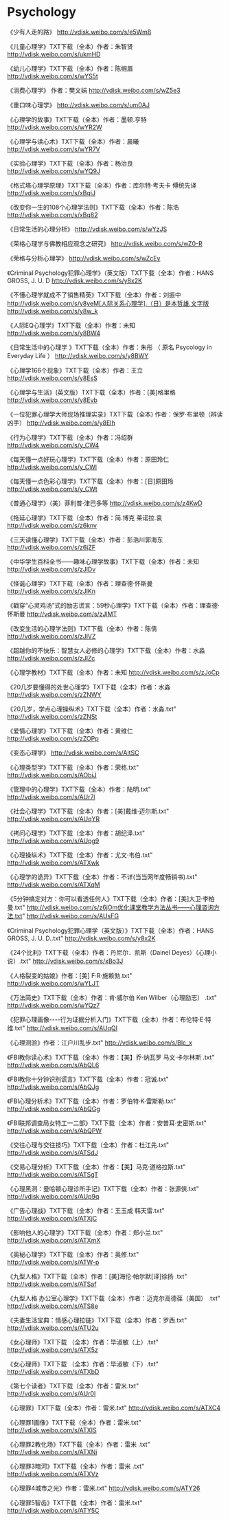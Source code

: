 # Psychology



《少有人走的路》
http://vdisk.weibo.com/s/e5Wm8

《儿童心理学》TXT下载（全本）作者：朱智贤
http://vdisk.weibo.com/s/ukmHD

《幼儿心理学》TXT下载（全本）作者：陈帼眉
http://vdisk.weibo.com/s/wYS5t

《消费心理学》 作者：樊文娟
http://vdisk.weibo.com/s/wZ5e3

《重口味心理学》
http://vdisk.weibo.com/s/um0AJ

《心理学的故事》TXT下载（全本）作者：墨顿.亨特
http://vdisk.weibo.com/s/wYR2W

《心理学与读心术》TXT下载（全本）作者：晨曦
http://vdisk.weibo.com/s/wYR7V

《实验心理学》TXT下载（全本）作者：杨治良
http://vdisk.weibo.com/s/wYQ9J

《格式塔心理学原理》TXT下载（全本）作者：库尔特·考夫卡 傅统先译
http://vdisk.weibo.com/s/xBqiJ

《改变你一生的108个心理学法则》TXT下载（全本）作者：陈浩
http://vdisk.weibo.com/s/xBq82

《日常生活的心理分析》
http://vdisk.weibo.com/s/wYzJS

《荣格心理学与佛教相应观念之研究》
http://vdisk.weibo.com/s/wZ0-R

《荣格与分析心理学》
http://vdisk.weibo.com/s/wZcEy

《Criminal Psychology犯罪心理学》（英文版）TXT下载（全本）作者：HANS GROSS, J. U. D
http://vdisk.weibo.com/s/y8x2K

《不懂心理学就成不了销售精英》TXT下载（全本）作者：刘振中
http://vdisk.weibo.com/s/y8yeM[人际关系心理学].（日）是本哲雄.文字版
http://vdisk.weibo.com/s/y8w_k

《人际EQ心理学》TXT下载（全本）作者：未知
http://vdisk.weibo.com/s/y8BW4

《日常生活中的心理学 》TXT下载（全本）作者：朱彤 （ 原名 Psycology in Everyday Life ）
http://vdisk.weibo.com/s/y8BWY

《心理学166个现象》TXT下载（全本）作者：王立
http://vdisk.weibo.com/s/y8EsS

《心理学与生活》(英文版）TXT下载（全本）作者：[美]格里格
http://vdisk.weibo.com/s/y8Evb

《一位犯罪心理学大师现场推理实录》TXT下载（全本) 作者：保罗·布里顿（辨读凶手）
http://vdisk.weibo.com/s/y8EIh

《行为心理学》TXT下载（全本）作者：冯绍群
http://vdisk.weibo.com/s/y_CW4

《每天懂一点好玩心理学》TXT下载（全本）作者：原田玲仁
http://vdisk.weibo.com/s/y_CWl

《每天懂一点色彩心理学》TXT下载（全本）作者：[日]原田玲
http://vdisk.weibo.com/s/y_CWt

《普通心理学》（美）菲利普·津巴多等
http://vdisk.weibo.com/s/z4KwD

《拖延心理学》TXT下载（全本）作者：简.博克 莱诺拉.袁
http://vdisk.weibo.com/s/z6knv

《三天读懂心理学》TXT下载（全本）作者：彭浩川郭海东
http://vdisk.weibo.com/s/z6jZF

《中华学生百科全书——趣味心理学故事》TXT下载（全本）作者：未知
http://vdisk.weibo.com/s/zJlDv

《怪诞心理学》TXT下载（全本）作者：理查德·怀斯曼
http://vdisk.weibo.com/s/zJlKn

《戳穿“心灵鸡汤”式的励志谎言：59秒心理学》TXT下载（全本）作者：理查德·怀斯曼
http://vdisk.weibo.com/s/zJlMT

《改变生活的心理学法则》TXT下载（全本）作者：陈倩
http://vdisk.weibo.com/s/zJlVZ

《超越你的不快乐：智慧女人必修的心理学》TXT下载（全本）作者：水淼
http://vdisk.weibo.com/s/zJlZc

《心理学教材》TXT下载（全本）作者：未知
http://vdisk.weibo.com/s/zJoCp

《20几岁要懂得的处世心理学》TXT下载（全本）作者：水淼
http://vdisk.weibo.com/s/zZNWY

《20几岁，学点心理操纵术》TXT下载（全本）作者：水淼.txt" 
http://vdisk.weibo.com/s/zZNSt

《爱情心理学》TXT下载（全本）作者：黄维仁
http://vdisk.weibo.com/s/zZOPp

《变态心理学》
http://vdisk.weibo.com/s/AitSC


《心理类型学》TXT下载（全本）作者：荣格.txt" 
http://vdisk.weibo.com/s/AObiJ

《管理中的心理学》TXT下载（全本）作者：陆明.txt" 
http://vdisk.weibo.com/s/AUr7l

《社会心理学》TXT下载（全本）作者：[美]戴维·迈尔斯.txt" 
http://vdisk.weibo.com/s/AUqYR

《拷问心理学》TXT下载（全本）作者：胡纪泽.txt" 
http://vdisk.weibo.com/s/AUpg9

《心理操纵术》TXT下载（全本）作者：尤文·韦伯.txt" 
http://vdisk.weibo.com/s/ATXwk

《心理学的诡异》TXT下载（全本）作者：不详(当当网年度畅销书).txt" 
http://vdisk.weibo.com/s/ATXqM

《5分钟搞定对方：你可以看透任何人》TXT下载（全本）作者：[美]大卫·李柏曼.txt" 
http://vdisk.weibo.com/s/z6jOm优化课堂教学方法丛书——心理咨询方法.txt" 
http://vdisk.weibo.com/s/AUsFG

《Criminal Psychology犯罪心理学（英文版）》TXT下载（全本）作者：HANS GROSS, J. U. D..txt" 
http://vdisk.weibo.com/s/y8x2K

《24个比利》TXT下载（全本）作者：丹尼尔．凯斯（Dainel Deyes）（心理小说）.txt" 
http://vdisk.weibo.com/s/xBo3J

《人格裂变的姑娘》作者：[美] F·R·施赖勃.txt" 
http://vdisk.weibo.com/s/wYLJT

《万法简史》TXT下载（全本）作者：肯·威尔伯 Ken Wilber（心理励志） .txt" 
http://vdisk.weibo.com/s/wYQz7

《犯罪心理画像----行为证据分析入门》TXT下载（全本）作者：布伦特·E·特维.txt" 
http://vdisk.weibo.com/s/AUqQI

《心理测验》作者：江户川乱步.txt" 
http://vdisk.weibo.com/s/Blc_x


《FBI教你读心术》TXT下载（全本）作者：【美】乔·纳瓦罗 马文·卡尔林斯 .txt" 
http://vdisk.weibo.com/s/AbQL6

《FBI教你十分钟识别谎言》TXT下载（全本）作者：冠诚.txt" 
http://vdisk.weibo.com/s/AbQJg

《FBI心理分析术》TXT下载（全本）作者：罗伯特·K·雷斯勒.txt" 
http://vdisk.weibo.com/s/AbQGg

《FBI联邦调查局女特工一二部》TXT下载（全本）作者：安普耳·史密斯.txt" 
http://vdisk.weibo.com/s/AbQPW


《交往心理与交往技巧》TXT下载（全本）作者：杜江先.txt" 
http://vdisk.weibo.com/s/ATSdJ

《交易心理分析》TXT下载（全本）作者：【美】马克·道格拉斯.txt" 
http://vdisk.weibo.com/s/ATSgT

《心理黑洞：曼哈顿心理诊所手记》TXT下载（全本）作者：张源侠.txt" 
http://vdisk.weibo.com/s/AUp9q

《广告心理战》TXT下载（全本）作者：王玉成 韩天雷.txt" 
http://vdisk.weibo.com/s/ATXjC

《影响他人的心理学》TXT下载（全本）作者：郑小兰.txt" 
http://vdisk.weibo.com/s/ATXmX

《奥秘心理学》TXT下载（全本）作者：奥修.txt" 
http://vdisk.weibo.com/s/ATW-p

《九型人格》TXT下载（全本）作者：[美]海伦·帕尔默[译]徐扬 .txt" 
http://vdisk.weibo.com/s/ATSaf

《九型人格 办公室心理学》TXT下载（全本）作者：迈克尔高德葆（美国） .txt" 
http://vdisk.weibo.com/s/ATS8e

《夫妻生活宝典：情感心理拉链》TXT下载（全本）作者：罗西.txt" 
http://vdisk.weibo.com/s/ATU2u



《女心理师》TXT下载 （全本）作者：毕淑敏（上）.txt" 
http://vdisk.weibo.com/s/ATX5z

《女心理师》TXT下载 （全本）作者：毕淑敏（下）.txt" 
http://vdisk.weibo.com/s/ATXbD


《第七个读者》TXT下载（全本）作者：雷米.txt" 
http://vdisk.weibo.com/s/AUr0I

《心理罪》TXT下载（全本）作者：雷米.txt" 
http://vdisk.weibo.com/s/ATXC4

《心理罪1画像》TXT下载（全本）作者：雷米.txt" 
http://vdisk.weibo.com/s/ATXIS

《心理罪2教化场》TXT下载（全本）作者：雷米 .txt" 
http://vdisk.weibo.com/s/ATXNi

《心理罪3暗河》TXT下载（全本）作者：雷米 .txt" 
http://vdisk.weibo.com/s/ATXVz

《心理罪4城市之光》作者：雷米.txt" 
http://vdisk.weibo.com/s/ATY26

《心理罪5智齿》TXT下载（全本）作者：雷米.txt" 
http://vdisk.weibo.com/s/ATY5C
